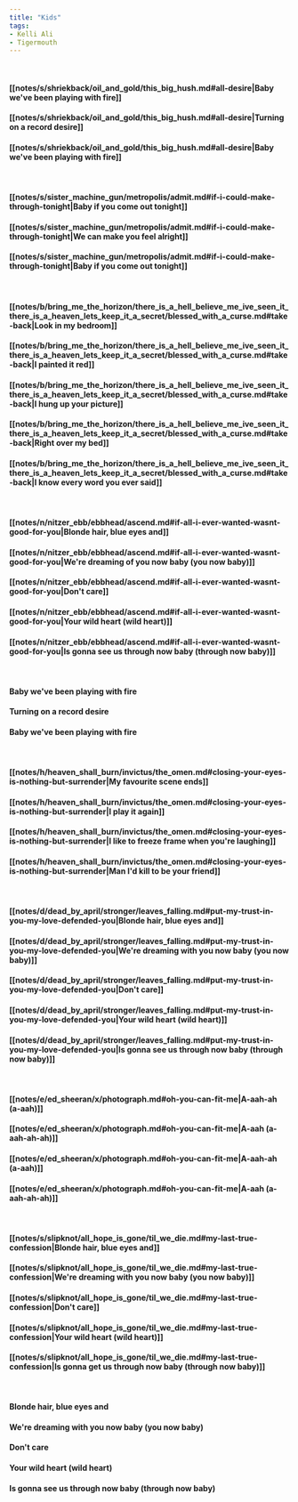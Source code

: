 ```yaml
---
title: "Kids"
tags:
- Kelli Ali
- Tigermouth
---
```

&nbsp;
#### [[notes/s/shriekback/oil_and_gold/this_big_hush.md#all-desire|Baby we've been playing with fire]]
#### [[notes/s/shriekback/oil_and_gold/this_big_hush.md#all-desire|Turning on a record desire]]
#### [[notes/s/shriekback/oil_and_gold/this_big_hush.md#all-desire|Baby we've been playing with fire]]
&nbsp;
#### [[notes/s/sister_machine_gun/metropolis/admit.md#if-i-could-make-through-tonight|Baby if you come out tonight]]
#### [[notes/s/sister_machine_gun/metropolis/admit.md#if-i-could-make-through-tonight|We can make you feel alright]]
#### [[notes/s/sister_machine_gun/metropolis/admit.md#if-i-could-make-through-tonight|Baby if you come out tonight]]
&nbsp;
#### [[notes/b/bring_me_the_horizon/there_is_a_hell_believe_me_ive_seen_it_there_is_a_heaven_lets_keep_it_a_secret/blessed_with_a_curse.md#take-back|Look in my bedroom]]
#### [[notes/b/bring_me_the_horizon/there_is_a_hell_believe_me_ive_seen_it_there_is_a_heaven_lets_keep_it_a_secret/blessed_with_a_curse.md#take-back|I painted it red]]
#### [[notes/b/bring_me_the_horizon/there_is_a_hell_believe_me_ive_seen_it_there_is_a_heaven_lets_keep_it_a_secret/blessed_with_a_curse.md#take-back|I hung up your picture]]
#### [[notes/b/bring_me_the_horizon/there_is_a_hell_believe_me_ive_seen_it_there_is_a_heaven_lets_keep_it_a_secret/blessed_with_a_curse.md#take-back|Right over my bed]]
#### [[notes/b/bring_me_the_horizon/there_is_a_hell_believe_me_ive_seen_it_there_is_a_heaven_lets_keep_it_a_secret/blessed_with_a_curse.md#take-back|I know every word you ever said]]
&nbsp;
#### [[notes/n/nitzer_ebb/ebbhead/ascend.md#if-all-i-ever-wanted-wasnt-good-for-you|Blonde hair, blue eyes and]]
#### [[notes/n/nitzer_ebb/ebbhead/ascend.md#if-all-i-ever-wanted-wasnt-good-for-you|We're dreaming of you now baby (you now baby)]]
#### [[notes/n/nitzer_ebb/ebbhead/ascend.md#if-all-i-ever-wanted-wasnt-good-for-you|Don't care]]
#### [[notes/n/nitzer_ebb/ebbhead/ascend.md#if-all-i-ever-wanted-wasnt-good-for-you|Your wild heart (wild heart)]]
#### [[notes/n/nitzer_ebb/ebbhead/ascend.md#if-all-i-ever-wanted-wasnt-good-for-you|Is gonna see us through now baby (through now baby)]]
&nbsp;
#### Baby we've been playing with fire
#### Turning on a record desire
#### Baby we've been playing with fire
&nbsp;
#### [[notes/h/heaven_shall_burn/invictus/the_omen.md#closing-your-eyes-is-nothing-but-surrender|My favourite scene ends]]
#### [[notes/h/heaven_shall_burn/invictus/the_omen.md#closing-your-eyes-is-nothing-but-surrender|I play it again]]
#### [[notes/h/heaven_shall_burn/invictus/the_omen.md#closing-your-eyes-is-nothing-but-surrender|I like to freeze frame when you're laughing]]
#### [[notes/h/heaven_shall_burn/invictus/the_omen.md#closing-your-eyes-is-nothing-but-surrender|Man I'd kill to be your friend]]
&nbsp;
#### [[notes/d/dead_by_april/stronger/leaves_falling.md#put-my-trust-in-you-my-love-defended-you|Blonde hair, blue eyes and]]
#### [[notes/d/dead_by_april/stronger/leaves_falling.md#put-my-trust-in-you-my-love-defended-you|We're dreaming with you now baby (you now baby)]]
#### [[notes/d/dead_by_april/stronger/leaves_falling.md#put-my-trust-in-you-my-love-defended-you|Don't care]]
#### [[notes/d/dead_by_april/stronger/leaves_falling.md#put-my-trust-in-you-my-love-defended-you|Your wild heart (wild heart)]]
#### [[notes/d/dead_by_april/stronger/leaves_falling.md#put-my-trust-in-you-my-love-defended-you|Is gonna see us through now baby (through now baby)]]
&nbsp;
#### [[notes/e/ed_sheeran/x/photograph.md#oh-you-can-fit-me|A-aah-ah (a-aah)]]
#### [[notes/e/ed_sheeran/x/photograph.md#oh-you-can-fit-me|A-aah (a-aah-ah-ah)]]
#### [[notes/e/ed_sheeran/x/photograph.md#oh-you-can-fit-me|A-aah-ah (a-aah)]]
#### [[notes/e/ed_sheeran/x/photograph.md#oh-you-can-fit-me|A-aah (a-aah-ah-ah)]]
&nbsp;
#### [[notes/s/slipknot/all_hope_is_gone/til_we_die.md#my-last-true-confession|Blonde hair, blue eyes and]]
#### [[notes/s/slipknot/all_hope_is_gone/til_we_die.md#my-last-true-confession|We're dreaming with you now baby (you now baby)]]
#### [[notes/s/slipknot/all_hope_is_gone/til_we_die.md#my-last-true-confession|Don't care]]
#### [[notes/s/slipknot/all_hope_is_gone/til_we_die.md#my-last-true-confession|Your wild heart (wild heart)]]
#### [[notes/s/slipknot/all_hope_is_gone/til_we_die.md#my-last-true-confession|Is gonna get us through now baby (through now baby)]]
&nbsp;
#### Blonde hair, blue eyes and
#### We're dreaming with you now baby (you now baby)
#### Don't care
#### Your wild heart (wild heart)
#### Is gonna see us through now baby (through now baby)
